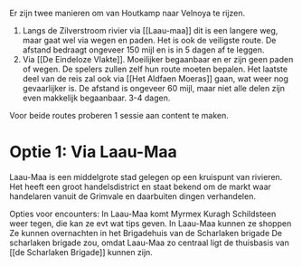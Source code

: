 Er zijn twee manieren om van Houtkamp naar Velnoya te rijzen.
1) Langs de Zilverstroom rivier via [[Laau-maa]] dit is een langere weg, maar gaat wel via wegen en paden. Het is ook de veiligste route. De afstand bedraagt ongeveer 150 mijl en is in 5 dagen af te leggen.
2) Via [[De Eindeloze Vlakte]]. Moeilijker begaanbaar en er zijn geen paden of wegen. De spelers zullen zelf hun route moeten bepalen. Het laatste deel van de reis zal ook via [[Het Aldfaen Moeras]] gaan, wat weer nog gevaarlijker is. De afstand is ongeveer 60 mijl, maar niet alle delen zijn even makkelijk begaanbaar. 3-4 dagen.

Voor beide routes proberen 1 sessie aan content te maken.

# Optie 1: Via Laau-Maa
Laau-Maa is een middelgrote stad gelegen op een kruispunt van rivieren. Het heeft een groot handelsdistrict en staat bekend om de markt waar handelaren vanuit de Grimvale en daarbuiten dingen verhandelen. 

Opties voor encounters:
In Laau-Maa komt Myrmex Kuragh Schildsteen weer tegen, die kan ze evt wat tips geven.
In Laau-Maa kunnen ze shoppen
Ze kunnen overnachten in het Brigadehuis van de Scharlaken brigade
De scharlaken brigade zou, omdat Laau-Maa zo centraal ligt de thuisbasis van [[de Scharlaken Brigade]] kunnen zijn.